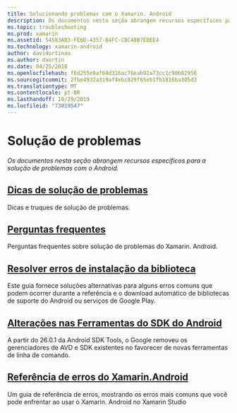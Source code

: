 ```yaml
---
title: Solucionando problemas com o Xamarin. Android
description: Os documentos nesta seção abrangem recursos específicos para a solução de problemas com o Android.
ms.topic: troubleshooting
ms.prod: xamarin
ms.assetid: 54583AB3-FE6D-4357-B4FC-CBC48B7EDEE4
ms.technology: xamarin-android
author: davidortinau
ms.author: daortin
ms.date: 04/25/2018
ms.openlocfilehash: f6d255e9af64d316ac76eab92a73cc1c90b82956
ms.sourcegitcommit: 2fbe4932a319af4ebc829f65eb1fb1816ba305d3
ms.translationtype: MT
ms.contentlocale: pt-BR
ms.lasthandoff: 10/29/2019
ms.locfileid: "73019547"
---
```

# <a name="troubleshooting"></a>Solução de problemas

_Os documentos nesta seção abrangem recursos específicos para a solução de problemas com o Android._

## <a name="troubleshooting-tipsandroidtroubleshootingtroubleshootingmd"></a>[Dicas de solução de problemas](~/android/troubleshooting/troubleshooting.md)

Dicas e truques de solução de problemas.

## <a name="frequently-asked-questionsquestionsindexmd"></a>[Perguntas frequentes](questions/index.md)

Perguntas frequentes sobre solução de problemas do Xamarin. Android.

## <a name="resolving-library-installation-errorsandroidtroubleshootingresolving-library-installation-errorsmd"></a>[Resolver erros de instalação da biblioteca](~/android/troubleshooting/resolving-library-installation-errors.md)

Este guia fornece soluções alternativas para alguns erros comuns que podem ocorrer durante a referência e o download automático de bibliotecas de suporte do Android ou serviços de Google Play.

## <a name="changes-to-the-android-sdk-toolingandroidtroubleshootingsdk-cli-tooling-changesmd"></a>[Alterações nas Ferramentas do SDK do Android](~/android/troubleshooting/sdk-cli-tooling-changes.md)

A partir do 26.0.1 da Android SDK Tools, o Google removeu os gerenciadores de AVD e SDK existentes no favorecer de novas ferramentas de linha de comando.

## <a name="xamarinandroid-errors-referenceandroidtroubleshootingerrorsmd"></a>[Referência de erros do Xamarin.Android](~/android/troubleshooting/errors.md)

Um guia de referência de erros, mostrando os erros mais comuns que você pode enfrentar ao usar o Xamarin. Android no Xamarin Studio
